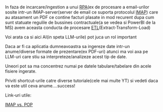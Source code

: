 
In faza de incarcare/ingestion a unui [RPA](https://www.sap.com/romania/products/technology-platform/process-automation/what-is-rpa.html)(ex de procesare a email-urilor sosite intr-un IMAP-server(server de email ce suporta protocolul [IMAP](https://ro.wikipedia.org/wiki/IMAP)) care au atasament un PDF ce contine facturi plasate in mod recurent dupa cum sunt statuate regulile de bussines contractuale(a se vedea si PowerBI de la MS) avem aceasta conducta de procesare [ETL](https://www.oracle.com/ro/integration/what-is-etl/)(Extract-Transform-Load)

Voi arata ca si aici AI(in speta LLM-urile) pot juca un rol important

Daca ar fi ca aplicatia dumneavoastra sa ingereze date intr-un anume/diverse formate de prezentare(ex PDF-uri) atunci ma voi axa pe LLM-uri care stiu sa interpreteze/analizeze acest tip de date.

Uneori pot sa ma concentrez numai pe datele tabulare/tabelare din acele fisiere ingerate.

Priviti shortcut-urile catre diverse tutoriale(cele mai multe YT) si vedeti daca va este util ceva anume....success!

Link-uri utile:

[IMAP vs. POP](https://support.microsoft.com/en-us/office/what-is-the-difference-between-pop-and-imap-85c0e47f-931d-4035-b409-af3318b194a8)
